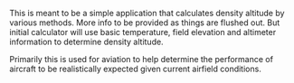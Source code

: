 This is meant to be a simple application that calculates density altitude by various methods. More info to be provided as things are flushed out. But initial calculator will use
basic temperature, field elevation and altimeter information to determine density altitude. 

Primarily this is used for aviation to help determine the performance of aircraft to be realistically expected given current airfield conditions. 
